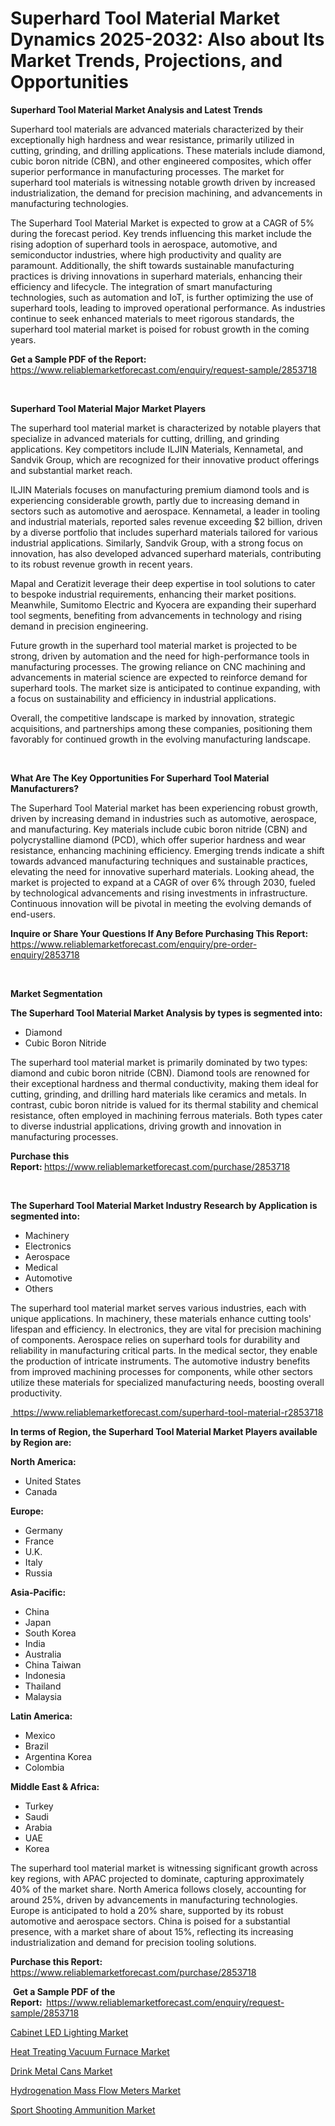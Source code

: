 <p><h1>Superhard Tool Material Market Dynamics 2025-2032: Also about Its Market Trends, Projections, and Opportunities</h1></p><p><strong>Superhard Tool Material Market Analysis and Latest Trends</strong></p>
<p><p>Superhard tool materials are advanced materials characterized by their exceptionally high hardness and wear resistance, primarily utilized in cutting, grinding, and drilling applications. These materials include diamond, cubic boron nitride (CBN), and other engineered composites, which offer superior performance in manufacturing processes. The market for superhard tool materials is witnessing notable growth driven by increased industrialization, the demand for precision machining, and advancements in manufacturing technologies.</p><p>The Superhard Tool Material Market is expected to grow at a CAGR of 5% during the forecast period. Key trends influencing this market include the rising adoption of superhard tools in aerospace, automotive, and semiconductor industries, where high productivity and quality are paramount. Additionally, the shift towards sustainable manufacturing practices is driving innovations in superhard materials, enhancing their efficiency and lifecycle. The integration of smart manufacturing technologies, such as automation and IoT, is further optimizing the use of superhard tools, leading to improved operational performance. As industries continue to seek enhanced materials to meet rigorous standards, the superhard tool material market is poised for robust growth in the coming years.</p></p>
<p><strong>Get a Sample PDF of the Report:&nbsp;</strong> <a href="https://www.reliablemarketforecast.com/enquiry/request-sample/2853718?utm_campaign=1885&utm_medium=2&utm_source=Github&utm_content=ia&utm_term=12032025&utm_id=superhard-tool-material">https://www.reliablemarketforecast.com/enquiry/request-sample/2853718</a></p>
<p>&nbsp;</p>
<p><strong>Superhard Tool Material Major Market Players</strong></p>
<p><p>The superhard tool material market is characterized by notable players that specialize in advanced materials for cutting, drilling, and grinding applications. Key competitors include ILJIN Materials, Kennametal, and Sandvik Group, which are recognized for their innovative product offerings and substantial market reach.</p><p>ILJIN Materials focuses on manufacturing premium diamond tools and is experiencing considerable growth, partly due to increasing demand in sectors such as automotive and aerospace. Kennametal, a leader in tooling and industrial materials, reported sales revenue exceeding $2 billion, driven by a diverse portfolio that includes superhard materials tailored for various industrial applications. Similarly, Sandvik Group, with a strong focus on innovation, has also developed advanced superhard materials, contributing to its robust revenue growth in recent years.</p><p>Mapal and Ceratizit leverage their deep expertise in tool solutions to cater to bespoke industrial requirements, enhancing their market positions. Meanwhile, Sumitomo Electric and Kyocera are expanding their superhard tool segments, benefiting from advancements in technology and rising demand in precision engineering.</p><p>Future growth in the superhard tool material market is projected to be strong, driven by automation and the need for high-performance tools in manufacturing processes. The growing reliance on CNC machining and advancements in material science are expected to reinforce demand for superhard tools. The market size is anticipated to continue expanding, with a focus on sustainability and efficiency in industrial applications.</p><p>Overall, the competitive landscape is marked by innovation, strategic acquisitions, and partnerships among these companies, positioning them favorably for continued growth in the evolving manufacturing landscape.</p></p>
<p>&nbsp;</p>
<p><strong>What Are The Key Opportunities For Superhard Tool Material Manufacturers?</strong></p>
<p><p>The Superhard Tool Material market has been experiencing robust growth, driven by increasing demand in industries such as automotive, aerospace, and manufacturing. Key materials include cubic boron nitride (CBN) and polycrystalline diamond (PCD), which offer superior hardness and wear resistance, enhancing machining efficiency. Emerging trends indicate a shift towards advanced manufacturing techniques and sustainable practices, elevating the need for innovative superhard materials. Looking ahead, the market is projected to expand at a CAGR of over 6% through 2030, fueled by technological advancements and rising investments in infrastructure. Continuous innovation will be pivotal in meeting the evolving demands of end-users.</p></p>
<p><strong>Inquire or Share Your Questions If Any Before Purchasing This Report:</strong> <a href="https://www.reliablemarketforecast.com/enquiry/pre-order-enquiry/2853718?utm_campaign=1885&utm_medium=2&utm_source=Github&utm_content=ia&utm_term=12032025&utm_id=superhard-tool-material">https://www.reliablemarketforecast.com/enquiry/pre-order-enquiry/2853718</a></p>
<p>&nbsp;</p>
<p><strong>Market Segmentation</strong></p>
<p><strong>The Superhard Tool Material Market Analysis by types is segmented into:</strong></p>
<p><ul><li> Diamond</li><li>Cubic Boron Nitride </li></ul></p>
<p><p>The superhard tool material market is primarily dominated by two types: diamond and cubic boron nitride (CBN). Diamond tools are renowned for their exceptional hardness and thermal conductivity, making them ideal for cutting, grinding, and drilling hard materials like ceramics and metals. In contrast, cubic boron nitride is valued for its thermal stability and chemical resistance, often employed in machining ferrous materials. Both types cater to diverse industrial applications, driving growth and innovation in manufacturing processes.</p></p>
<p><strong>Purchase this Report:&nbsp;</strong><a href="https://www.reliablemarketforecast.com/purchase/2853718?utm_campaign=1885&utm_medium=2&utm_source=Github&utm_content=ia&utm_term=12032025&utm_id=superhard-tool-material">https://www.reliablemarketforecast.com/purchase/2853718</a></p>
<p>&nbsp;</p>
<p><strong>The Superhard Tool Material Market Industry Research by Application is segmented into:</strong></p>
<p><ul><li> Machinery</li><li>Electronics</li><li>Aerospace</li><li>Medical</li><li>Automotive</li><li>Others </li></ul></p>
<p><p>The superhard tool material market serves various industries, each with unique applications. In machinery, these materials enhance cutting tools' lifespan and efficiency. In electronics, they are vital for precision machining of components. Aerospace relies on superhard tools for durability and reliability in manufacturing critical parts. In the medical sector, they enable the production of intricate instruments. The automotive industry benefits from improved machining processes for components, while other sectors utilize these materials for specialized manufacturing needs, boosting overall productivity.</p></p>
<p><a href="https://www.reliablemarketforecast.com/superhard-tool-material-r2853718?utm_campaign=1885&utm_medium=2&utm_source=Github&utm_content=ia&utm_term=12032025&utm_id=superhard-tool-material">&nbsp;https://www.reliablemarketforecast.com/superhard-tool-material-r2853718</a></p>
<p><strong>In terms of Region, the Superhard Tool Material Market Players available by Region are:</strong></p>
<p>
    <p> <strong> North America: </strong>
        <ul>
            <li>United States</li>
            <li>Canada</li>
        </ul>
        </p> 
    <p> <strong> Europe: </strong>
        <ul>
            <li>Germany</li>
            <li>France</li>
            <li>U.K.</li>
            <li>Italy</li>
            <li>Russia</li>
        </ul>
        </p> 
    <p> <strong> Asia-Pacific: </strong>
        <ul>
            <li>China</li>
            <li>Japan</li>
            <li>South Korea</li>
            <li>India</li>
            <li>Australia</li>
            <li>China Taiwan</li>
            <li>Indonesia</li>
            <li>Thailand</li>
            <li>Malaysia</li>
        </ul>
        </p> 
    <p> <strong> Latin America: </strong>
        <ul>
            <li>Mexico</li>
            <li>Brazil</li>
            <li>Argentina Korea</li>
            <li>Colombia</li>
        </ul>
        </p> 
    <p> <strong> Middle East & Africa: </strong>
        <ul>
            <li>Turkey</li>
            <li>Saudi</li>
            <li>Arabia</li>
            <li>UAE</li>
            <li>Korea</li>
        </ul>
    </p>
    </p>
<p><p>The superhard tool material market is witnessing significant growth across key regions, with APAC projected to dominate, capturing approximately 40% of the market share. North America follows closely, accounting for around 25%, driven by advancements in manufacturing technologies. Europe is anticipated to hold a 20% share, supported by its robust automotive and aerospace sectors. China is poised for a substantial presence, with a market share of about 15%, reflecting its increasing industrialization and demand for precision tooling solutions.</p></p>
<p><strong>Purchase this Report: </strong><a href="https://www.reliablemarketforecast.com/purchase/2853718?utm_campaign=1885&utm_medium=2&utm_source=Github&utm_content=ia&utm_term=12032025&utm_id=superhard-tool-material">https://www.reliablemarketforecast.com/purchase/2853718</a></p>
<p>&nbsp;<strong>Get a Sample PDF of the Report:&nbsp;&nbsp;</strong><a href="https://www.reliablemarketforecast.com/enquiry/request-sample/2853718?utm_campaign=1885&utm_medium=2&utm_source=Github&utm_content=ia&utm_term=12032025&utm_id=superhard-tool-material">https://www.reliablemarketforecast.com/enquiry/request-sample/2853718</a></p>
<p><strong></strong></p>
<p><p><a href="https://github.com/memorirummy/Market-Research-Report-List-1/blob/main/cabinet-led-lighting-market.md?utm_campaign=1885&utm_medium=2&utm_source=Github&utm_content=ia&utm_term=12032025&utm_id=superhard-tool-material">Cabinet LED Lighting Market</a></p><p><a href="https://github.com/gunbybeahmg1/Market-Research-Report-List-1/blob/main/heat-treating-vacuum-furnace-market.md?utm_campaign=1885&utm_medium=2&utm_source=Github&utm_content=ia&utm_term=12032025&utm_id=superhard-tool-material">Heat Treating Vacuum Furnace Market</a></p><p><a href="https://github.com/voetzeszuh/Market-Research-Report-List-1/blob/main/drink-metal-cans-market.md?utm_campaign=1885&utm_medium=2&utm_source=Github&utm_content=ia&utm_term=12032025&utm_id=superhard-tool-material">Drink Metal Cans Market</a></p><p><a href="https://github.com/celpabembes/Market-Research-Report-List-1/blob/main/hydrogenation-mass-flow-meters-market.md?utm_campaign=1885&utm_medium=2&utm_source=Github&utm_content=ia&utm_term=12032025&utm_id=superhard-tool-material">Hydrogenation Mass Flow Meters Market</a></p><p><a href="https://github.com/alasmyayock/Market-Research-Report-List-1/blob/main/sport-shooting-ammunition-market.md?utm_campaign=1885&utm_medium=2&utm_source=Github&utm_content=ia&utm_term=12032025&utm_id=superhard-tool-material">Sport Shooting Ammunition Market</a></p></p>